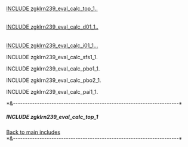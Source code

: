 <h6 id="top1b"></h6>
<a href="#top1">INCLUDE zgklrn239_eval_calc_top_1..</a>

<h6 id="d011b"></h6>
<a href="#d011">INCLUDE zgklrn239_eval_calc_d01_1..</a>

<h6 id="i011b"></h6>
<a href="#d011">INCLUDE zgklrn239_eval_calc_i01_1...</a>


INCLUDE zgklrn239_eval_calc_sfs1_1.

INCLUDE zgklrn239_eval_calc_pbo1_1.

INCLUDE zgklrn239_eval_calc_pbo2_1.

INCLUDE zgklrn239_eval_calc_pai1_1.



<p>*&---------------------------------------------------------------------*</p><h5 id="top1">INCLUDE zgklrn239_eval_calc_top_1</h5>
 <a href="#top1b">Back to main includes</a> <br>
*&---------------------------------------------------------------------*  

